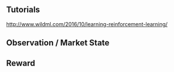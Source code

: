 ## Tutorials
http://www.wildml.com/2016/10/learning-reinforcement-learning/

## Observation / Market State


## Reward

